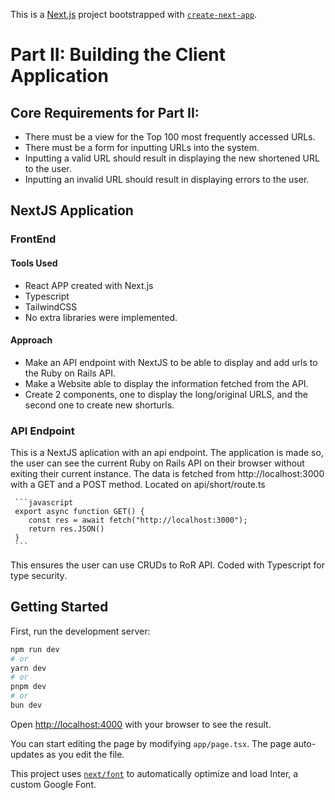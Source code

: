 This is a [Next.js](https://nextjs.org/) project bootstrapped with [`create-next-app`](https://github.com/vercel/next.js/tree/canary/packages/create-next-app).

# Part II: Building the Client Application

## Core Requirements for Part II:
* There must be a view for the Top 100 most frequently accessed URLs.
* There must be a form for inputting URLs into the system.
* Inputting a valid URL should result in displaying the new shortened URL to the user.
* Inputting an invalid URL should result in displaying errors to the user.

## NextJS Application

### FrontEnd

#### Tools Used
* React APP created with Next.js
* Typescript
* TailwindCSS
* No extra libraries were implemented. 

#### Approach

* Make an API endpoint with NextJS to be able to display and add urls to the Ruby on Rails API.
* Make a Website able to display the information fetched from the API. 
* Create 2 components, one to display the long/original URLS, and the second one to create new shorturls. 

### API Endpoint

This is a NextJS aplication with an api endpoint. The application is made so, the user can see the current Ruby on Rails API on their browser without exiting their current instance. The data is fetched from http://localhost:3000 with a GET and a POST method. Located on api/short/route.ts

     ```javascript
     export async function GET() {
        const res = await fetch("http://localhost:3000");
        return res.JSON()
     }
     ```

This ensures the user can use CRUDs to RoR API. Coded with Typescript for type security. 

## Getting Started

First, run the development server:

```bash
npm run dev
# or
yarn dev
# or
pnpm dev
# or
bun dev
```

Open [http://localhost:4000](http://localhost:4000) with your browser to see the result.

You can start editing the page by modifying `app/page.tsx`. The page auto-updates as you edit the file.

This project uses [`next/font`](https://nextjs.org/docs/basic-features/font-optimization) to automatically optimize and load Inter, a custom Google Font.




